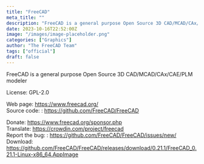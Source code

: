 ```yaml
---
title: "FreeCAD"
meta_title: ""
description: "FreeCAD is a general purpose Open Source 3D CAD/MCAD/CAx/CAE/PLM modeler"
date: 2023-10-16T22:52:00Z
image: "/images/image-placeholder.png"
categories: ["Graphics"]
author: "The FreeCAD Team"
tags: ["official"]
draft: false
---
```


FreeCAD is a general purpose Open Source 3D CAD/MCAD/CAx/CAE/PLM modeler

License: GPL-2.0

Web page: https://www.freecad.org/  
Source code: : https://github.com/FreeCAD/FreeCAD

Donate: https://www.freecad.org/sponsor.php    
Translate: https://crowdin.com/project/freecad  
Report the bug: : https://github.com/FreeCAD/FreeCAD/issues/new/  
Download: https://github.com/FreeCAD/FreeCAD/releases/download/0.21.1/FreeCAD_0.21.1-Linux-x86_64.AppImage
